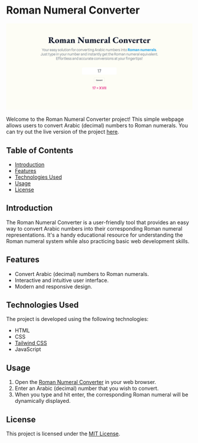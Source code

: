 # Roman Numeral Converter

![Roman Numeral Converter](screenshot.png)

Welcome to the Roman Numeral Converter project! This simple webpage allows users to convert Arabic (decimal) numbers to Roman numerals. You can try out the live version of the project [here](https://roman-numeral-converter-nu.vercel.app/).

## Table of Contents

- [Introduction](#introduction)
- [Features](#features)
- [Technologies Used](#technologies-used)
- [Usage](#usage)
- [License](#license)

## Introduction

The Roman Numeral Converter is a user-friendly tool that provides an easy way to convert Arabic numbers into their corresponding Roman numeral representations. It's a handy educational resource for understanding the Roman numeral system while also practicing basic web development skills.

## Features

- Convert Arabic (decimal) numbers to Roman numerals.
- Interactive and intuitive user interface.
- Modern and responsive design.

## Technologies Used

The project is developed using the following technologies:

- HTML
- CSS
- [Tailwind CSS](https://tailwindcss.com/)
- JavaScript

## Usage

1. Open the [Roman Numeral Converter](https://roman-numeral-converter-nu.vercel.app/) in your web browser.
2. Enter an Arabic (decimal) number that you wish to convert.
3. When you type and hit enter, the corresponding Roman numeral will be dynamically displayed.

## License

This project is licensed under the [MIT License](LICENSE).